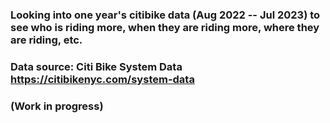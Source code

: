 ### Looking into one year's citibike data (Aug 2022 -- Jul 2023) to see who is riding more, when they are riding more, where they are riding, etc.
### Data source: Citi Bike System Data https://citibikenyc.com/system-data
### (Work in progress)
